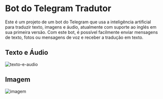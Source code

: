 # Bot do Telegram Tradutor

Este é um projeto de um bot do Telegram que usa a inteligência artificial para traduzir texto, imagens e áudio, atualmente com suporte ao inglés em sua primeira versão. Com este bot, é possível facilmente enviar mensagens de texto, fotos ou mensagens de voz e receber a tradução em texto.

## Texto e Áudio

![texto-e-audio](https://github.com/weslleyjoaquim/bot-tradutor/assets/107959293/f0b062e0-0c12-4b31-aab2-74e06aa9ab03)

## Imagem


![imagem](https://github.com/weslleyjoaquim/bot-tradutor/assets/107959293/8edc81f5-3aef-4c73-8103-c8ccd5597524)
